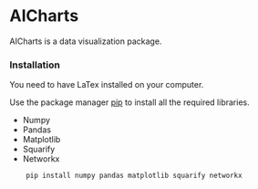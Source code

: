 # AICharts

AICharts is a data visualization package.

### Installation

You need to have LaTex installed on your computer.

Use the package manager [pip](https://pip.pypa.io/en/stable/) to install all the required libraries.

<ul>
    <li>Numpy</li>
    <li>Pandas</li>
    <li>Matplotlib</li>
    <li>Squarify</li>
    <li>Networkx</li>
</ul>

```bash
    pip install numpy pandas matplotlib squarify networkx
```
